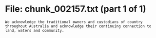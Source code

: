 ﻿# File: chunk_002157.txt (part 1 of 1)
```
We acknowledge the traditional owners and custodians of country throughout Australia and acknowledge their continuing connection to land, waters and community.
```

